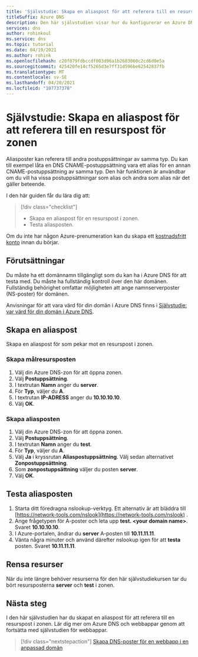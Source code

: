 ```yaml
---
title: 'Självstudie: Skapa en aliaspost för att referera till en resurspost i en zon'
titleSuffix: Azure DNS
description: Den här självstudien visar hur du konfigurerar en Azure DNS-aliaspost för att referera till en resurspost i zonen.
services: dns
author: rohinkoul
ms.service: dns
ms.topic: tutorial
ms.date: 04/19/2021
ms.author: rohink
ms.openlocfilehash: c20f079fdbccdf003d96a1b2683060c2cd6d0e5a
ms.sourcegitcommit: 425420fe14cf5265d3e7ff31d596be62542837fb
ms.translationtype: MT
ms.contentlocale: sv-SE
ms.lasthandoff: 04/20/2021
ms.locfileid: "107737378"
---
```

# <a name="tutorial-create-an-alias-record-to-refer-to-a-zone-resource-record"></a>Självstudie: Skapa en aliaspost för att referera till en resurspost för zonen

Aliasposter kan referera till andra postuppsättningar av samma typ. Du kan till exempel låta en DNS CNAME-postuppsättning vara ett alias för en annan CNAME-postuppsättning av samma typ. Den här funktionen är användbar om du vill ha vissa postuppsättningar som alias och andra som alias när det gäller beteende.

I den här guiden får du lära dig att:

> [!div class="checklist"]
> * Skapa en aliaspost för en resurspost i zonen.
> * Testa aliasposten.


Om du inte har någon Azure-prenumeration kan du skapa ett [kostnadsfritt konto](https://azure.microsoft.com/free/?WT.mc_id=A261C142F) innan du börjar.

## <a name="prerequisites"></a>Förutsättningar
Du måste ha ett domännamn tillgängligt som du kan ha i Azure DNS för att testa med. Du måste ha fullständig kontroll över den här domänen. Fullständig behörighet omfattar möjligheten att ange namnserverposter (NS-poster) för domänen.

Anvisningar för att vara värd för din domän i Azure DNS finns i [Självstudie: var värd för din domän i Azure DNS](dns-delegate-domain-azure-dns.md).


## <a name="create-an-alias-record"></a>Skapa en aliaspost

Skapa en aliaspost för som pekar mot en resurspost i zonen.

### <a name="create-the-target-resource-record"></a>Skapa målresursposten
1. Välj din Azure DNS-zon för att öppna zonen.
2. Välj **Postuppsättning**.
3. I textrutan **Namn** anger du **server**.
4. För **Typ**, väljer du **A**.
5. I textrutan **IP-ADRESS** anger du **10.10.10.10**.
6. Välj **OK**.

### <a name="create-the-alias-record"></a>Skapa aliasposten
1. Välj din Azure DNS-zon för att öppna zonen.
2. Välj **Postuppsättning**.
3. I textrutan **Namn** anger du **test**.
4. För **Typ**, väljer du **A**.
5. Välj **Ja** i kryssrutan **Aliaspostuppsättning**. Välj sedan alternativet **Zonpostuppsättning**.
6. Som **zonpostuppsättning** väljer du posten **server**.
7. Välj **OK**.

## <a name="test-the-alias-record"></a>Testa aliasposten

1. Starta ditt föredragna nslookup-verktyg. Ett alternativ är att bläddra till [https://network-tools.com/nslook](https://network-tools.com/nslook) .
2. Ange frågetypen för A-poster och leta upp **test. \<your domain name\>**. Svaret **10.10.10.10**.
3. I Azure-portalen, ändrar du **server** A-posten till **10.11.11.11**.
4. Vänta några minuter och använd därefter nslookup igen för att **testa** posten. Svaret **10.11.11.11**.

## <a name="clean-up-resources"></a>Rensa resurser

När du inte längre behöver resurserna för den här självstudiekursen tar du bört resursposterna **server** och **test** i zonen.


## <a name="next-steps"></a>Nästa steg

I den här självstudien har du skapat en aliaspost för att referera till en resurspost i zonen. Lär dig mer om Azure DNS och webbappar genom att fortsätta med självstudien för webbappar.

> [!div class="nextstepaction"]
> [Skapa DNS-poster för en webbapp i en anpassad domän](./dns-web-sites-custom-domain.md)
